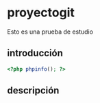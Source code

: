 # proyectogit
Esto es una prueba de estudio
## introducción
```php
<?php phpinfo(); ?>
```
## descripción
